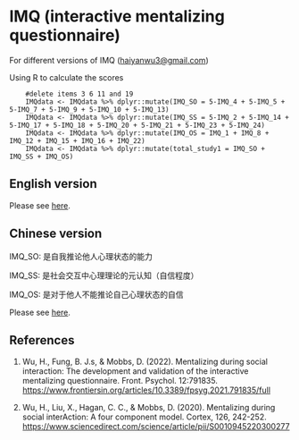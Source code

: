 # IMQ (interactive mentalizing questionnaire)

For different versions of IMQ (haiyanwu3@gmail.com)

Using R to calculate the scores

        #delete items 3 6 11 and 19
        IMQdata <- IMQdata %>% dplyr::mutate(IMQ_SO = 5-IMQ_4 + 5-IMQ_5 + 5-IMQ_7 + 5-IMQ_9 + 5-IMQ_10 + 5-IMQ_13)
        IMQdata <- IMQdata %>% dplyr::mutate(IMQ_SS = 5-IMQ_2 + 5-IMQ_14 + 5-IMQ_17 + 5-IMQ_18 + 5-IMQ_20 + 5-IMQ_21 + 5-IMQ_23 + 5-IMQ_24)
        IMQdata <- IMQdata %>% dplyr::mutate(IMQ_OS = IMQ_1 + IMQ_8 + IMQ_12 + IMQ_15 + IMQ_16 + IMQ_22)
        IMQdata <- IMQdata %>% dplyr::mutate(total_study1 = IMQ_SO + IMQ_SS + IMQ_OS)

## English version 

Please see [here](https://github.com/andlab-um/IMQ/blob/main/IMQ_EN.docx).

## Chinese version

IMQ_SO: 是自我推论他人心理状态的能力

IMQ_SS: 是社会交互中心理理论的元认知（自信程度）

IMQ_OS: 是对于他人不能推论自己心理状态的自信

Please see [here](https://github.com/andlab-um/IMQ/blob/main/IMQ_CN.xlsx).

## References
1. Wu, H., Fung, B. J.s, & Mobbs, D. (2022). Mentalizing during social interaction: The development and validation of the interactive mentalizing questionnaire. Front. Psychol. 12:791835. https://www.frontiersin.org/articles/10.3389/fpsyg.2021.791835/full

2. Wu, H., Liu, X., Hagan, C. C., & Mobbs, D. (2020). Mentalizing during social interAction: A four component model. Cortex, 126, 242-252.
https://www.sciencedirect.com/science/article/pii/S0010945220300277

